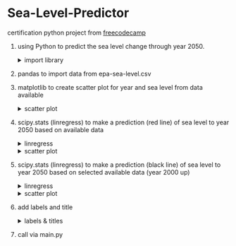 # Sea-Level-Predictor
certification python project from <a href="https://www.freecodecamp.org/learn/data-analysis-with-python/data-analysis-with-python-projects/sea-level-predictor" target="_blank" rel="noopener noreferrer">freecodecamp</a>


1. using Python to predict the sea level change through year 2050.

      <details>
        <summary>import library</summary>
        <pre>
        import pandas as pd
        import matplotlib.pyplot as plt
        from scipy.stats import linregress
        </pre>
      </details>

2. pandas to import data from epa-sea-level.csv

3. matplotlib to create scatter plot for year and sea level from data available

      <details>
        <summary>scatter plot</summary>
        <pre>def draw_plot():
          # Read data from file
          df = pd.read_csv("epa-sea-level.csv")</br>
          # Create scatter plot
          plt.figure(figsize=(12,6))
          plt.scatter(data=df, 
                      x="Year", 
                      y="CSIRO Adjusted Sea Level")
        </pre>
      </details>

4. scipy.stats (linregress) to make a prediction (red line) of sea level to year 2050 based on available data
      <details>
        <summary>linregress</summary>
        <pre>
            m = linregress(x=df["Year"], 
            y=df["CSIRO Adjusted Sea Level"])
            trend = [m.slope * i + m.intercept for i in df["Year"]]
            df["trend"] = trend
            years_extended = [i for i in range(2014, 2051)]
            trend_2050 = [m.slope * i + m.intercept for i in years_extended]
            df_2050 = pd.DataFrame({"Year":years_extended, "trend":trend_2050})
            df_gabung = pd.concat([df, df_2050], ignore_index=True)
        </pre>
      </details>

      <details>
        <summary>scatter plot</summary>
        <pre>
            lt.figure(figsize=(12,6))
            plt.scatter(data=df, 
                        x="Year", 
                        y="CSIRO Adjusted Sea Level")
            plt.plot(df_gabung["Year"], df_gabung["trend"], color="red")
        </pre>
      </details>

5. scipy.stats (linregress) to make a prediction (black line) of sea level to year 2050 based on selected available data (year 2000 up)
      <details>
        <summary>linregress</summary>
        <pre>
            df_2000 = df[(df["Year"] >= 2000)]
            m_2000 = linregress(df_2000["Year"], df_2000["CSIRO Adjusted Sea Level"])
            df_2000_2050 = df_gabung[df_gabung["Year"] >= 2000].copy(deep=True)
            trend_2000_2050 = [m_2000.slope * i + m_2000.intercept for i in df_2000_2050["Year"]]
            df_2000_2050["trend_2000"] = trend_2000_2050            
        </pre>
      </details>

      <details>
        <summary>scatter plot</summary>
        <pre>
            plt.plot(df_2000_2050["Year"], df_2000_2050["trend_2000"], color="black")
        </pre>
      </details>

6. add labels and title
      <details>
        <summary>labels & titles</summary>
        <pre>
            plt.xlabel("Year")
            plt.ylabel("Sea Level (inches)")
            plt.title("Rise in Sea Level")            
            plt.savefig('sea_level_plot.png')
            return plt.gca()
        </pre>
      </details>

7. call via main.py
